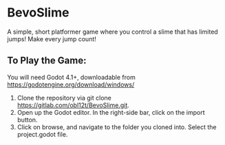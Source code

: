 # BevoSlime
A simple, short platformer game where you control a slime that has limited jumps! Make every jump count!
## To Play the Game:
You will need Godot 4.1+, downloadable from https://godotengine.org/download/windows/
1. Clone the repository via git clone https://gitlab.com/obl12t/BevoSlime.git. 
2. Open up the Godot editor. In the right-side bar, click on the import button.
3. Click on browse, and navigate to the folder you cloned into. Select the project.godot file. 


